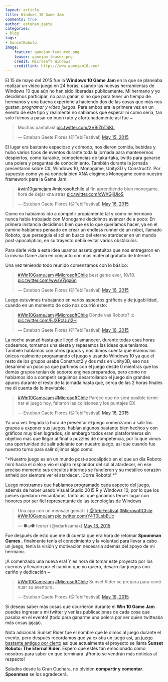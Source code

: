 ```yaml
---
layout: article
title: Windows 10 Game Jam
comments: true
author: esteban_gaete
categories:
- blog
tags:
- SunsetRoboto
image:
    feature: gamejam-featured.png
    teaser: gamejam-teaser.png
    credit: Microsoft Windows
    creditlink: https://www.gamejam10.com/
---
```


El 15 de mayo del 2015 fue la **Windows 10 Game Jam** en la que se planeaba 
realizar un vídeo juego en 24 horas, usando las nuevas herramientas de Windows 
10 que aún no han sido liberadas públicamente. Mi hermano y yo decidimos 
participar, no para ganar, si no que para tener un tiempo de hermanos y una 
buena experiencia haciendo dos de las cosas que más nos gustan: *programar y 
vídeo juegos*. Para ambos era la primera vez en un evento de este tipo y 
realmente no sabíamos que esperar ni como sería, tan solo fuimos a pasar 
un buen rato y afortunadamente así fue ~

<blockquote class="twitter-tweet" lang="en"><p lang="es" dir="ltr">Muchas pantallas! <a href="http://t.co/2VBlZbTSKL">pic.twitter.com/2VBlZbTSKL</a></p>&mdash; Esteban Gaete Flores (@TebiFestival) <a href="https://twitter.com/TebiFestival/status/599330951127240704">May 15, 2015</a></blockquote>

El lugar era bastante espacioso y cómodo, nos dieron comida, bebidas y hubo 
varios tipos de eventos durante toda la jornada para mantenernos despiertos, 
como karaoke, competencias de taka-taka, twitts para ganarse una polera y 
preguntas de conocimiento. También durante la jornada presentaron sobre C#, 
Windows 10, Monogame, Unity3D y Construct2. Por supuesto como yo ya conocía 
bien XNA elegimos Monogame como nuestro framework para la Game Jam.

<blockquote class="twitter-tweet" lang="en"><p lang="es" dir="ltr"><a href="https://twitter.com/hashtag/win10gamejam?src=hash">#win10gamejam</a> <a href="https://twitter.com/hashtag/microsoftchile?src=hash">#microsoftchile</a> al fin aprendiendo bien monogame, hora de dejar xna atras <a href="http://t.co/cWXGjiUioS">pic.twitter.com/cWXGjiUioS</a></p>&mdash; Esteban Gaete Flores (@TebiFestival) <a href="https://twitter.com/TebiFestival/status/599372263436193792">May 16, 2015</a></blockquote>

Como no habíamos ido a competir propiamente tal y como mi hermano nunca había 
trabajado con Monogame decidimos avanzar de a poco: En primera instancia 
decidimos bien que es lo que queríamos hacer, ya en el camino habíamos pensado 
en crear un endless runner de un robot, llamado Roboto, que perseguía el sol 
en busca del eterno atardecer en un mundo post-apocalíptico, en su trayecto 
debía evitar varios obstáculos.

Para darle vida a esta idea usamos assets gratuitos que nos entregaron en la 
misma Game Jam en conjunto con más material gratuito de Internet.

Una vez teniendo todo reunido comenzamos con lo básico:

<blockquote class="twitter-tweet" lang="en"><p lang="en" dir="ltr"><a href="https://twitter.com/hashtag/Win10GameJam?src=hash">#Win10GameJam</a> <a href="https://twitter.com/hashtag/MicrosoftChile?src=hash">#MicrosoftChile</a> best game ever, 10/10. <a href="http://t.co/wwsVZjgx6n">pic.twitter.com/wwsVZjgx6n</a></p>&mdash; Esteban Gaete Flores (@TebiFestival) <a href="https://twitter.com/TebiFestival/status/599466342765432832">May 16, 2015</a></blockquote>

Luego estuvimos trabajando en varios aspectos gráficos y de jugabilidad, 
cuando en un momento de ocio nos ocurrió esto:

<blockquote class="twitter-tweet" lang="en"><p lang="es" dir="ltr"><a href="https://twitter.com/hashtag/Win10GameJam?src=hash">#Win10GameJam</a> <a href="https://twitter.com/hashtag/MicrosoftChile?src=hash">#MicrosoftChile</a> Dónde vas Roboto? :c <a href="http://t.co/FJXRcUu12H">pic.twitter.com/FJXRcUu12H</a></p>&mdash; Esteban Gaete Flores (@TebiFestival) <a href="https://twitter.com/TebiFestival/status/599508157535297536">May 16, 2015</a></blockquote>

La noche avanzó hasta que llegó el amanecer, durante todas esas horas 
codeamos, tomamos una siesta y repasamos las ideas que teníamos. También 
hablamos con otros grupos y nos dimos cuenta que éramos los únicos realmente 
programando el juego y usando Windows 10 ya que el resto de los grupos usaba 
Construct2 y dos más en Unity3D, eso nos desanimó un poco ya que partimos con 
el juego desde 0 mientras que los demás grupos tenían de soporte engines 
preparados, pero como no habíamos ido a competir seguimos desarrollando el 
juego sin grandes apuros durante el resto de la jornada hasta que, cerca de 
las 2 horas finales me di cuenta de lo inevitable:

<blockquote class="twitter-tweet" lang="en"><p lang="es" dir="ltr"><a href="https://twitter.com/hashtag/Win10GameJam?src=hash">#Win10GameJam</a> <a href="https://twitter.com/hashtag/MicrosoftChile?src=hash">#MicrosoftChile</a> Parece que no será posible terminar el juego hoy, faltaron las colisiones y los puntajes DX</p>&mdash; Esteban Gaete Flores (@TebiFestival) <a href="https://twitter.com/TebiFestival/status/599659452304855041">May 16, 2015</a></blockquote>

Ya una vez llegada la hora de presentar el juego comenzaron a salir los grupos 
a exponer sus juegos, habían algunos bastante bien hechos y con gráficos muy 
bien logrados, sin embargo todos eran plataformeros sin objetivo más que 
llegar al final o puzzles de competencia, por lo que vimos una oportunidad de 
salir adelante con nuestro juego, así que cuando fue nuestro turno para salir 
dijimos algo como:

"*Nuestro juego es en un mundo post-apocalíptico en el que un día Roboto miró 
hacia el cielo y vio el rojizo resplandor del sol al atardecer, en ese preciso 
momento sus circuitos internos se fundieron y su metálico corazón anheló por 
siempre ver el atardecer. ¡Corre Roboto! *"

Luego mostramos que habíamos programado cada aspecto del juego, además de 
haber usado Visual Studio 2015 R y Windows 10, por lo que los jueces quedaron 
encantados, tanto así que ganamos tercer lugar con honores por ser fiel 
representante de las tecnologías de Windows <i class="fa fa-smile-o"></i>

<blockquote class="twitter-tweet" lang="en"><p lang="es" dir="ltr">Una app con un mensaje genial :&#39;) <a href="https://twitter.com/TebiFestival">@TebiFestival</a> <a href="https://twitter.com/hashtag/MicrosoftChile?src=hash">#MicrosoftChile</a> <a href="https://twitter.com/hashtag/Win10GameJam?src=hash">#Win10GameJam</a> <a href="http://t.co/Y4T0LsbEUc">pic.twitter.com/Y4T0LsbEUc</a></p>&mdash; ●ω● leѕтaт (@xdarksamax) <a href="https://twitter.com/xdarksamax/status/599689170303455232">May 16, 2015</a></blockquote>

Fue después de esto que me di cuenta que era hora de retomar **Spoonman Games**
, finalmente tenía el conocimiento y la voluntad para llevar a cabo un juego, 
tenía la visión y motivación necesaria además del apoyo de mi hermano.

¡A comenzado una nueva era! Y es hora de tomar este proyecto por los cuernos y 
llevarlo por el camino que yo quiero, desarrollar juegos con cariño y 
dedicación ~

<blockquote class="twitter-tweet" lang="en"><p lang="pt" dir="ltr"><a href="https://twitter.com/hashtag/Win10GameJam?src=hash">#Win10GameJam</a> <a href="https://twitter.com/hashtag/MicrosoftChile?src=hash">#MicrosoftChile</a> Sunset Rider se prepara para continuar su aventura.</p>&mdash; Esteban Gaete Flores (@TebiFestival) <a href="https://twitter.com/TebiFestival/status/600513733161549824">May 19, 2015</a></blockquote>

Si deseas saber más cosas que ocurrieron durante el **Win 10 Game Jam** puedes 
ingresar a mi twitter y ver las publicaciones de cada cosa que pasaba en el 
evento! (todo para ganarme una polera por ser quien twitteaba más cosas 
jajaja).

Nota adicional: Sunset Rider fue el nombre que le dimos al juego durante el 
evento, pero después recordamos que ya existía un juego así, [un juego 
bastante antiguo por cierto](http://en.wikipedia.org/wiki/Sunset_Riders) así 
que actualmente el proyecto se llama **Sunset Roboto: The Eternal Rider**.
Espero que estés tan emocionado como nosotros para saber en que terminará. 
¡Pronto se vendrán más noticias al respecto!

Saludos desde la Gran Cuchara, no olviden **compartir y comentar**. **Spoonman** se los agradecerá.

<script async src="//platform.twitter.com/widgets.js" charset="utf-8"></script>